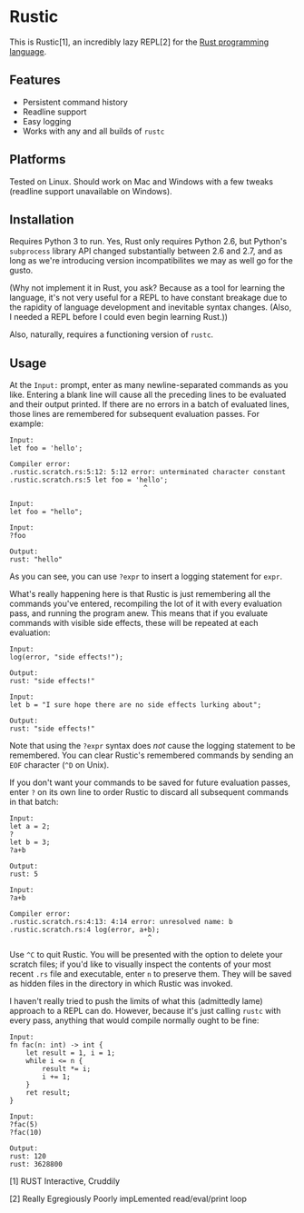 # Rustic

This is Rustic[1], an incredibly lazy REPL[2] for the [Rust programming language](https://github.com/mozilla/rust).

## Features

 * Persistent command history
 * Readline support
 * Easy logging
 * Works with any and all builds of `rustc`

## Platforms

Tested on Linux. Should work on Mac and Windows with a few tweaks (readline support unavailable on Windows).

## Installation

Requires Python 3 to run. Yes, Rust only requires Python 2.6, but Python's `subprocess` library API changed substantially between 2.6 and 2.7, and as long as we're introducing version incompatibilites we may as well go for the gusto.

(Why not implement it in Rust, you ask? Because as a tool for learning the language, it's not very useful for a REPL to have constant breakage due to the rapidity of language development and inevitable syntax changes. (Also, I needed a REPL before I could even begin learning Rust.))

Also, naturally, requires a functioning version of `rustc`.

## Usage

At the `Input:` prompt, enter as many newline-separated commands as you like. Entering a blank line will cause all the preceding lines to be evaluated and their output printed. If there are no errors in a batch of evaluated lines, those lines are remembered for subsequent evaluation passes. For example:

    Input:
    let foo = 'hello';
    
    Compiler error:
    .rustic.scratch.rs:5:12: 5:12 error: unterminated character constant
    .rustic.scratch.rs:5 let foo = 'hello';
                                     ^
    
    Input:
    let foo = "hello";
    
    Input:
    ?foo
    
    Output:
    rust: "hello"

As you can see, you can use `?expr` to insert a logging statement for `expr`. 

What's really happening here is that Rustic is just remembering all the commands you've entered, recompiling the lot of it with every evaluation pass, and running the program anew. This means that if you evaluate commands with visible side effects, these will be repeated at each evaluation:

    Input:
    log(error, "side effects!");
    
    Output:
    rust: "side effects!"
    
    Input:
    let b = "I sure hope there are no side effects lurking about";
    
    Output:
    rust: "side effects!"

Note that using the `?expr` syntax does *not* cause the logging statement to be remembered. You can clear Rustic's remembered commands by sending an `EOF` character (`^D` on Unix).

If you don't want your commands to be saved for future evaluation passes, enter `?` on its own line to order Rustic to discard all subsequent commands in that batch:

    Input:
    let a = 2;
    ?
    let b = 3;
    ?a+b
    
    Output:
    rust: 5
    
    Input:
    ?a+b
    
    Compiler error:
    .rustic.scratch.rs:4:13: 4:14 error: unresolved name: b
    .rustic.scratch.rs:4 log(error, a+b);
                                      ^

Use `^C` to quit Rustic. You will be presented with the option to delete your scratch files; if you'd like to visually inspect the contents of your most recent `.rs` file and executable, enter `n` to preserve them. They will be saved as hidden files in the directory in which Rustic was invoked.

I haven't really tried to push the limits of what this (admittedly lame) approach to a REPL can do. However, because it's just calling `rustc` with every pass, anything that would compile normally ought to be fine:

    Input:
    fn fac(n: int) -> int {
        let result = 1, i = 1;
        while i <= n {
            result *= i;
            i += 1;
        }
        ret result;
    }
    
    Input:
    ?fac(5)
    ?fac(10)
    
    Output:
    rust: 120
    rust: 3628800

[1] RUST Interactive, Cruddily

[2] Really Egregiously Poorly impLemented read/eval/print loop
